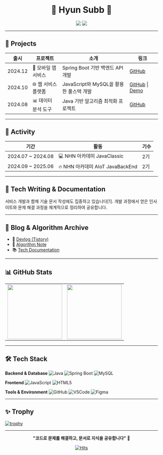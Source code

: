 <!-- 상단 이름 및 아이콘 -->
<h1 align="center">🐣 Hyun Subb 🐣</h1>
<p align="center">
  <img src="https://img.shields.io/badge/GitHub-181717?style=flat-square&logo=github&logoColor=white" />
  <img src="https://img.shields.io/badge/solved.ac-1F8ACB?style=flat-square&logo=solvedac&logoColor=white" />
</p>

---

## 🚀 Projects

| 출시 | 프로젝트 | 소개 | 링크 |
|------|----------|------|------|
| 2024.12 | 📱 모바일 앱 서비스 | Spring Boot 기반 백엔드 API 개발 | [GitHub](https://github.com/HyunSubb/project1) |
| 2024.10 | 🌐 웹 서비스 플랫폼 | JavaScript와 MySQL을 활용한 풀스택 개발 | [GitHub](https://github.com/HyunSubb/project2) \| [Demo](https://demo-link.com) |
| 2024.08 | 📊 데이터 분석 도구 | Java 기반 알고리즘 최적화 프로젝트 | [GitHub](https://github.com/HyunSubb/project3) |

---

## 🎯 Activity

| 기간 | 활동 | 기수 |
|------|------|------|
| 2024.07 ~ 2024.08 | 💻 NHN 아카데미 JavaClassic | 2기 |
| 2024.09 ~ 2025.06 | 🔥 NHN 아카데미 AIoT JavaBackEnd | 2기 |

---

## 📝 Tech Writing & Documentation

서비스 개발과 함께 기술 문서 작성에도 집중하고 있습니다[1]. 개발 과정에서 얻은 인사이트와 문제 해결 과정을 체계적으로 정리하여 공유합니다.

---

## 🍎 Blog & Algorithm Archive

- 🍏 [Devlog (Tistory)](https://tnempoleved-diary.tistory.com/)
- 🍊 [Algorithm Note](https://tnempoleved-diary.tistory.com/category/알고리즘)
- 📚 [Tech Documentation](https://tnempoleved-diary.tistory.com/category/기술문서)

---

## 📊 GitHub Stats

<table>
  <tr>
    <td>
      <img src="https://github-readme-stats.vercel.app/api?username=HyunSubb&show_icons=true&theme=dark&hide_border=true&bg_color=0d1117&icon_color=58a6ff&text_color=c9d1d9&title_color=58a6ff" height="180em" />
    </td>
    <td>
      <img src="https://github-readme-stats.vercel.app/api/top-langs/?username=HyunSubb&layout=compact&theme=dark&hide_border=true&bg_color=0d1117&text_color=c9d1d9&title_color=58a6ff" height="180em" />
    </td>
  </tr>
</table>

---

## 🛠 Tech Stack

**Backend & Database**
![Java](https://img.shields.io/badge/Java-007396?style=flat-square&logo=java&logoColor=white)
![Spring Boot](https://img.shields.io/badge/Spring%20Boot-6DB33F?style=flat-square&logo=Spring%20Boot&logoColor=white)
![MySQL](https://img.shields.io/badge/MySQL-4479A1?style=flat-square&logo=MySQL&logoColor=white)

**Frontend**
![JavaScript](https://img.shields.io/badge/JavaScript-F7DF1E?style=flat-square&logo=javascript&logoColor=black)
![HTML5](https://img.shields.io/badge/HTML5-E34F26?style=flat-square&logo=html5&logoColor=white)

**Tools & Environment**
![GitHub](https://img.shields.io/badge/GitHub-181717?style=flat-square&logo=github&logoColor=white)
![VSCode](https://img.shields.io/badge/VSCode-007ACC?style=flat-square&logo=visualstudiocode&logoColor=white)
![Figma](https://img.shields.io/badge/Figma-F24E1E?style=flat-square&logo=figma&logoColor=white)

---

## ✨ Trophy

[![trophy](https://github-profile-trophy.vercel.app/?username=HyunSubb&theme=tokyonight&margin-w=5&margin-h=5)](https://github.com/ryo-ma/github-profile-trophy)

---

<div align="center">
  
**"코드로 문제를 해결하고, 문서로 지식을 공유합니다"** 📝

[![Hits](https://hits.seeyoufarm.com/api/count/incr/badge.svg?url=https%3A%2F%2Fgithub.com%2FHyunSubb&count_bg=%2379C83D&title_bg=%23555555&icon=&icon_color=%23E7E7E7&title=Profile+Views&edge_flat=false)](https://hits.seeyoufarm.com)

</div>
